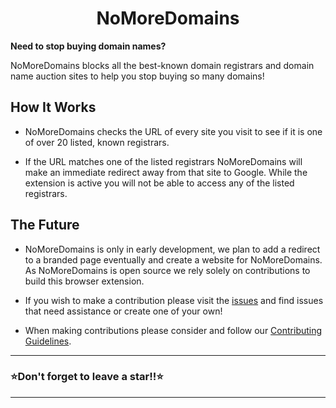 <h1 align="center">NoMoreDomains</h1>


**Need to stop buying domain names?**

NoMoreDomains blocks all the best-known domain registrars and domain name auction sites to help you stop buying so many domains!


## How It Works

* NoMoreDomains checks the URL of every site you visit to see if it is one of over 20 listed, known registrars. 

* If the URL matches one of the listed registrars NoMoreDomains will make an immediate redirect away from that site to Google. While the extension is active you will not be able to access any of the listed registrars.

## The Future

* NoMoreDomains is only in early development, we plan to add a redirect to a branded page eventually and create a website for NoMoreDomains. As NoMoreDomains is open source we rely solely on contributions to build this browser extension. 
* If you wish to make a contribution please visit the [issues](https://github.com/immattdavison/NoMoreDomains/issues) and find issues that need assistance or create one of your own!

* When making contributions please consider and follow our [Contributing Guidelines](https://github.com/immattdavison/NoMoreDomains/blob/master/contributing.md).
-------

  ### ⭐Don't forget to leave a star!!⭐
 
 -----
